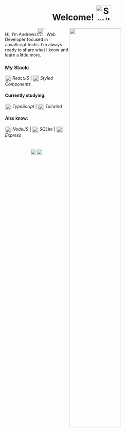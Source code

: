 <h1 align="center">Welcome! <img src="https://user-images.githubusercontent.com/86017907/179375356-1097f8a7-8007-4d1a-80d9-c2a5f439e522.gif" width="50" alt="Smiling face emoji"/></h1>

<img src="https://cdnb.artstation.com/p/assets/images/images/036/125/405/original/igor-freitas-mesa.gif?1616779562" width="58%" align="right"/>

Hi, I’m Andrews!<img src="https://user-images.githubusercontent.com/86017907/179375279-cffcf0ca-648a-4095-b9f4-df433afb188c.gif" width="25" alt="Waving Hand"/> Web Developer focused in JavaScript techs. I’m always ready to share what I know and learn a little more.

### My Stack:
   <img src="https://skillicons.dev/icons?i=react" align="center" width="20"/> *ReactJS*  | <img src="https://skillicons.dev/icons?i=styledcomponents" align="center" width="20"/> *Styled Components*

  #### Currently studying:
<img src="https://skillicons.dev/icons?i=typescript" align="center" width="20"/> *TypeScript* | <img src="https://skillicons.dev/icons?i=tailwind" align="center" width="20"/> *Tailwind*
  
  #### Also know:
   <img src="https://skillicons.dev/icons?i=nodejs" align="center" width="20"/> *NodeJS* | <img src="https://skillicons.dev/icons?i=sqlite" align="center" width="20"/> *SQLite*  | <img src="https://skillicons.dev/icons?i=express" align="center" width="20"/> *Express* 
     
# 
<p align="center"> <a href="mailto:andrewscarvalho2001@gmail.com"><img src="https://img.shields.io/badge/Gmail-D14836?style=for-the-badge&logo=gmail&logoColor=white"/> </a>
<a href="https://www.linkedin.com/in/andrewsitiel" target="_blank"><img src="https://img.shields.io/badge/LinkedIn-0077B5?style=for-the-badge&logo=linkedin&logoColor=white"/></a> </p>
